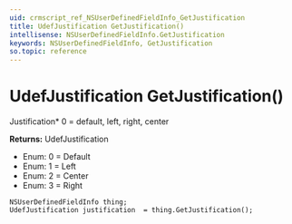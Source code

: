 ```yaml
---
uid: crmscript_ref_NSUserDefinedFieldInfo_GetJustification
title: UdefJustification GetJustification()
intellisense: NSUserDefinedFieldInfo.GetJustification
keywords: NSUserDefinedFieldInfo, GetJustification
so.topic: reference
---
```


# UdefJustification GetJustification()

Justification* 0 = default, left, right, center

**Returns:** UdefJustification

* Enum: 0 = Default 
* Enum: 1 = Left 
* Enum: 2 = Center 
* Enum: 3 = Right 

```crmscript
NSUserDefinedFieldInfo thing;
UdefJustification justification  = thing.GetJustification();
```


